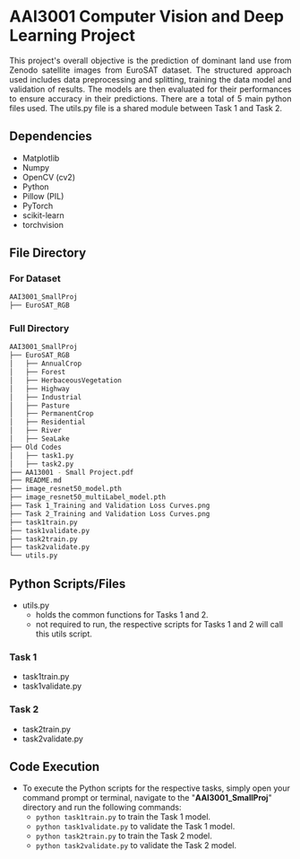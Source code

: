 # AAI3001 Computer Vision and Deep Learning Project
<div style="text-align: justify;">

This project's overall objective is the prediction of dominant land use from Zenodo satellite images from EuroSAT dataset. The structured approach used includes data preprocessing and splitting, training the data model and validation of results. The models are then evaluated for their performances to ensure accuracy in their predictions. There are a total of 5 main python files used. The utils.py file is a shared module between Task 1 and Task 2.

</div>

## Dependencies
- Matplotlib
- Numpy
- OpenCV (cv2)
- Python 
- Pillow (PIL)
- PyTorch
- scikit-learn
- torchvision

## File Directory
### For Dataset
```bash
AAI3001_SmallProj
├── EuroSAT_RGB
```

### Full Directory
```bash
AAI3001_SmallProj
├── EuroSAT_RGB
│   ├── AnnualCrop
│   ├── Forest
│   ├── HerbaceousVegetation
│   ├── Highway
│   ├── Industrial
│   ├── Pasture
│   ├── PermanentCrop
│   ├── Residential
│   ├── River
│   ├── SeaLake
├── Old Codes
│   ├── task1.py
│   ├── task2.py
├── AA13001 - Small Project.pdf
├── README.md
├── image_resnet50_model.pth
├── image_resnet50_multiLabel_model.pth
├── Task 1_Training and Validation Loss Curves.png
├── Task 2_Training and Validation Loss Curves.png
├── task1train.py
├── task1validate.py
├── task2train.py
├── task2validate.py
└── utils.py
```

## Python Scripts/Files
- utils.py 
    - holds the common functions for Tasks 1 and 2.
    - not required to run, the respective scripts for Tasks 1 and 2 will call this utils script.

### Task 1
- task1train.py
- task1validate.py

### Task 2
- task2train.py
- task2validate.py


## Code Execution
- To execute the Python scripts for the respective tasks, simply open your command prompt or terminal, navigate to the "<b>AAI3001_SmallProj</b>" directory and run the following commands:
    - <code>python task1train.py</code> to train the Task 1 model.
    - <code>python task1validate.py</code> to validate the Task 1 model.
    - <code>python task2train.py</code> to train the Task 2 model.
    - <code>python task2validate.py</code> to validate the Task 2 model.
